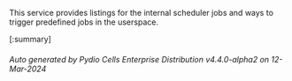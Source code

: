






This service provides listings for the internal scheduler jobs and ways to trigger predefined jobs in the userspace.

[:summary]

###### Auto generated by Pydio Cells Enterprise Distribution v4.4.0-alpha2 on 12-Mar-2024
